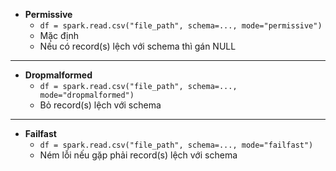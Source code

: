 - **Permissive**
	- `df = spark.read.csv("file_path", schema=..., mode="permissive")`
	- Mặc định
	- Nếu có record(s) lệch với schema thì gán NULL
---
- **Dropmalformed**
	-  `df = spark.read.csv("file_path", schema=..., mode="dropmalformed")`
	- Bỏ record(s) lệch với schema
---
- **Failfast**
	-  `df = spark.read.csv("file_path", schema=..., mode="failfast")`
	- Ném lỗi nếu gặp phải record(s) lệch với schema